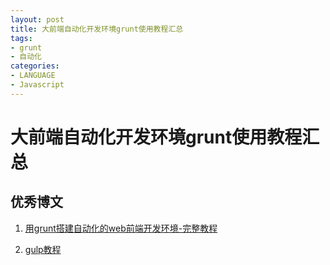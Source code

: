 ```yaml
---
layout: post
title: 大前端自动化开发环境grunt使用教程汇总
tags:
- grunt
- 自动化
categories:
- LANGUAGE
- Javascript
---
```

# 大前端自动化开发环境grunt使用教程汇总 #
## 优秀博文
1. [用grunt搭建自动化的web前端开发环境-完整教程](http://blog.csdn.net/wangfupeng1988/article/details/46418203/)

2. [gulp教程](http://i5ting.github.io/stuq-gulp/)
